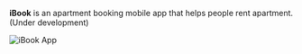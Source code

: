 **iBook** is an apartment booking mobile app that helps people rent apartment.  (Under development)

![iBook App](https://res.cloudinary.com/chybesta123/image/upload/v1618706159/demo/iBook.gif)